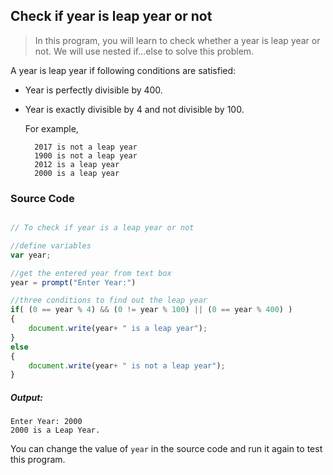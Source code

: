 ## Check if year is leap year or not

> In this program, you will learn to check whether a year is leap year or not. We will use nested if...else to solve this problem.

A year is leap year if following conditions are satisfied:

- Year is perfectly divisible by 400.
- Year is exactly divisible by 4 and not divisible by 100.

    For example,

        2017 is not a leap year
        1900 is not a leap year
        2012 is a leap year
        2000 is a leap year

### Source Code

```javascript

// To check if year is a leap year or not

//define variables
var year;

//get the entered year from text box 
year = prompt("Enter Year:")

//three conditions to find out the leap year
if( (0 == year % 4) && (0 != year % 100) || (0 == year % 400) )
{
	document.write(year+ " is a leap year");  
}
else
{
	document.write(year+ " is not a leap year");  
}

```
##### Output:

    Enter Year: 2000
	2000 is a Leap Year.


You can change the value of `year` in the source code and run it again to test this program.